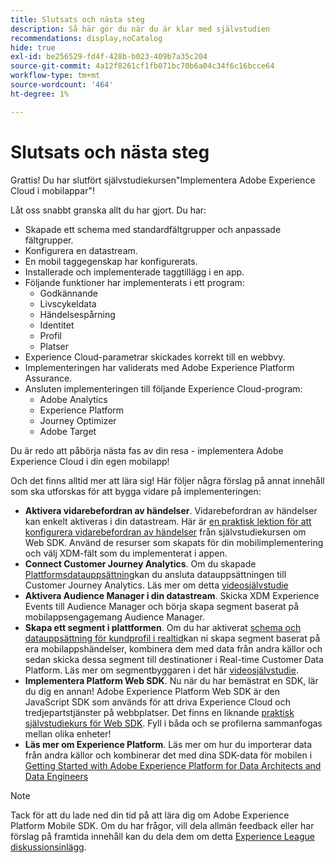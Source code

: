 ```yaml
---
title: Slutsats och nästa steg
description: Så här gör du när du är klar med självstudien
recommendations: display,noCatalog
hide: true
exl-id: be256529-fd4f-428b-b023-409b7a35c204
source-git-commit: 4a12f8261cf1fb071bc70b6a04c34f6c16bcce64
workflow-type: tm+mt
source-wordcount: '464'
ht-degree: 1%

---
```


# Slutsats och nästa steg

Grattis! Du har slutfört självstudiekursen&quot;Implementera Adobe Experience Cloud i mobilappar&quot;!

Låt oss snabbt granska allt du har gjort. Du har:

* Skapade ett schema med standardfältgrupper och anpassade fältgrupper.
* Konfigurera en datastream.
* En mobil taggegenskap har konfigurerats.
* Installerade och implementerade taggtillägg i en app.
* Följande funktioner har implementerats i ett program:
   * Godkännande
   * Livscykeldata
   * Händelsespårning
   * Identitet
   * Profil
   * Platser
* Experience Cloud-parametrar skickades korrekt till en webbvy.
* Implementeringen har validerats med Adobe Experience Platform Assurance.
* Ansluten implementeringen till följande Experience Cloud-program:
   * Adobe Analytics
   * Experience Platform
   * Journey Optimizer
   * Adobe Target

Du är redo att påbörja nästa fas av din resa - implementera Adobe Experience Cloud i din egen mobilapp!

Och det finns alltid mer att lära sig! Här följer några förslag på annat innehåll som ska utforskas för att bygga vidare på implementeringen:

* **Aktivera vidarebefordran av händelser**. Vidarebefordran av händelser kan enkelt aktiveras i din datastream. Här är [en praktisk lektion för att konfigurera vidarebefordran av händelser](https://experienceleague.adobe.com/docs/platform-learn/implement-web-sdk/event-forwarding/setup-event-forwarding.html) från självstudiekursen om Web SDK. Använd de resurser som skapats för din mobilimplementering och välj XDM-fält som du implementerat i appen.
* **Connect Customer Journey Analytics**. Om du skapade [Plattformsdatauppsättning](platform.md)kan du ansluta datauppsättningen till Customer Journey Analytics. Läs mer om detta [videosjälvstudie](https://experienceleague.adobe.com/docs/customer-journey-analytics-learn/tutorials/connections/connecting-customer-journey-analytics-to-data-sources-in-platform.html)
* **Aktivera Audience Manager i din datastream**. Skicka XDM Experience Events till Audience Manager och börja skapa segment baserat på mobilappsengagemang Audience Manager.
* **Skapa ett segment i plattformen**. Om du har aktiverat [schema och datauppsättning för kundprofil i realtid](platform.md)kan ni skapa segment baserat på era mobilappshändelser, kombinera dem med data från andra källor och sedan skicka dessa segment till destinationer i Real-time Customer Data Platform. Läs mer om segmentbyggaren i det här [videosjälvstudie](https://experienceleague.adobe.com/docs/platform-learn/tutorials/audiences/create-audiences.html).
* **Implementera Platform Web SDK**. Nu när du har bemästrat en SDK, lär du dig en annan! Adobe Experience Platform Web SDK är den JavaScript SDK som används för att driva Experience Cloud och tredjepartstjänster på webbplatser. Det finns en liknande [praktisk självstudiekurs för Web SDK](https://experienceleague.adobe.com/docs/platform-learn/implement-web-sdk/overview.html). Fyll i båda och se profilerna sammanfogas mellan olika enheter!
* **Läs mer om Experience Platform**. Läs mer om hur du importerar data från andra källor och kombinerar det med dina SDK-data för mobilen i [Getting Started with Adobe Experience Platform for Data Architects and Data Engineers](https://experienceleague.adobe.com/docs/platform-learn/getting-started-for-data-architects-and-data-engineers/overview.html)


>[!NOTE]
>
>Tack för att du lade ned din tid på att lära dig om Adobe Experience Platform Mobile SDK. Om du har frågor, vill dela allmän feedback eller har förslag på framtida innehåll kan du dela dem om detta [Experience League diskussionsinlägg](https://experienceleaguecommunities.adobe.com/t5/adobe-experience-platform-launch/tutorial-discussion-implement-adobe-experience-cloud-in-mobile/td-p/443796).
